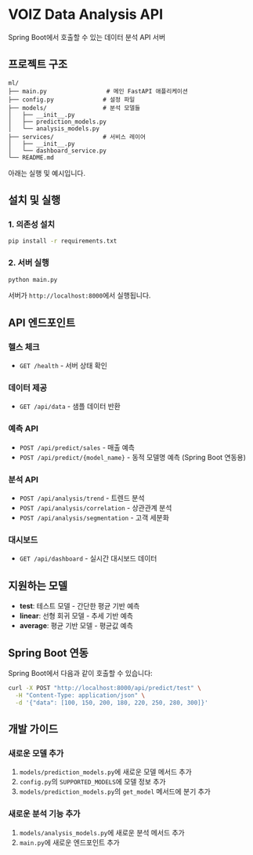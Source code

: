 # VOIZ Data Analysis API

Spring Boot에서 호출할 수 있는 데이터 분석 API 서버

## 프로젝트 구조

```
ml/
├── main.py                 # 메인 FastAPI 애플리케이션
├── config.py              # 설정 파일
├── models/                # 분석 모델들
│   ├── __init__.py
│   ├── prediction_models.py
│   └── analysis_models.py
├── services/              # 서비스 레이어
│   ├── __init__.py
│   └── dashboard_service.py
└── README.md
```

아래는 실행 및 예시입니다.

## 설치 및 실행

### 1. 의존성 설치

```bash
pip install -r requirements.txt
```

### 2. 서버 실행

```bash
python main.py
```

서버가 `http://localhost:8000`에서 실행됩니다.

## API 엔드포인트

### 헬스 체크

-   `GET /health` - 서버 상태 확인

### 데이터 제공

-   `GET /api/data` - 샘플 데이터 반환

### 예측 API

-   `POST /api/predict/sales` - 매출 예측
-   `POST /api/predict/{model_name}` - 동적 모델명 예측 (Spring Boot 연동용)

### 분석 API

-   `POST /api/analysis/trend` - 트렌드 분석
-   `POST /api/analysis/correlation` - 상관관계 분석
-   `POST /api/analysis/segmentation` - 고객 세분화

### 대시보드

-   `GET /api/dashboard` - 실시간 대시보드 데이터

## 지원하는 모델

-   **test**: 테스트 모델 - 간단한 평균 기반 예측
-   **linear**: 선형 회귀 모델 - 추세 기반 예측
-   **average**: 평균 기반 모델 - 평균값 예측

## Spring Boot 연동

Spring Boot에서 다음과 같이 호출할 수 있습니다:

```bash
curl -X POST "http://localhost:8000/api/predict/test" \
  -H "Content-Type: application/json" \
  -d '{"data": [100, 150, 200, 180, 220, 250, 280, 300]}'
```

## 개발 가이드

### 새로운 모델 추가

1. `models/prediction_models.py`에 새로운 모델 메서드 추가
2. `config.py`의 `SUPPORTED_MODELS`에 모델 정보 추가
3. `models/prediction_models.py`의 `get_model` 메서드에 분기 추가

### 새로운 분석 기능 추가

1. `models/analysis_models.py`에 새로운 분석 메서드 추가
2. `main.py`에 새로운 엔드포인트 추가
